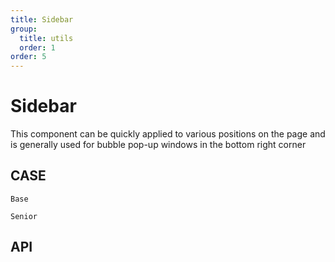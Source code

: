 ```yaml
---
title: Sidebar
group:
  title: utils
  order: 1
order: 5
---
```


# Sidebar

This component can be quickly applied to various positions on the page and is generally used for bubble pop-up windows in the bottom right corner

## CASE

<code src="./demo/index.tsx" description="Default mounting to document.body">Base</code>

<code src="./demo/demo2.tsx" description="Allow modifications:<br/>1、The distance between each element internally（ gap ）<br/>2、The offset of the entire component （ offset ）<br/>3、The arrangement direction of the internal elements （ direction ）">Senior</code>

## API

<API id="Sidebar"><API>
